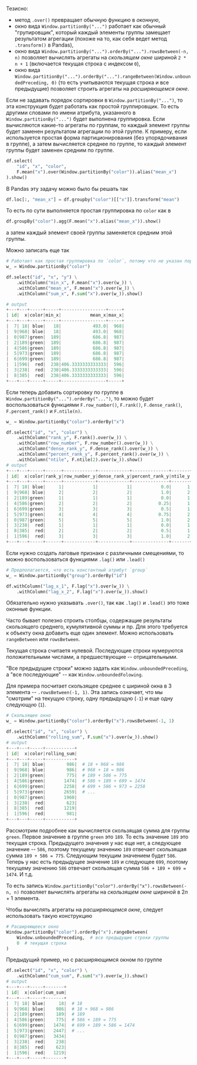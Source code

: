 Тезисно:
- метод `.over()` превращает обычную функцию в _оконную_,
- окно вида `Window.partitionBy("...")` работает как обычный "групировщик", который каждый элементы группы замещает результатом агрегации (похоже на то, как себя ведет метод `.transform()` в Pandas),
- окно вида `Window.partitionBy("...").orderBy("...").rowsBetween(-n, n)` позволяет вычислять агрегаты на _скользящем окне_ шириной `2 * n + 1` (включается текущая строка с индексом `0`),
- окно вида `Window.partitionBy("...").orderBy("...").rangeBetween(Window.unboundedPreceding, 0)` (то есть учитываются текущая строка и все предыдущие) позволяет строить агрегаты на _расширяющемся окне_.

Если не задавать порядок сортировки в `Window.partitionBy("...")`, то эта конструкция будет работать как простой группировщик. То есть другими словами по имени атрибута, указанного в `Window.partitionBy("...")` будет выполнена группировка. Если вычисляются какие-то агрегаты по группам, то каждый элемент группы будет заменен результатом агрегации по этой группе. К примеру, если используется простая форма партиционирования (без упорядочивания в группе), а затем вычисляется среднее по группе, то каждый элемент группы будет заменен средним по группе. 
```python
df.select(
	"id", "x", "color",
	F.mean("x").over(Window.partitionBy("color")).alias("mean_x")
).show()
```

В Pandas эту задачу можно было бы решать так
```python
df.loc[:, "mean_x"] = df.groupby("color")[["x"]].transform("mean")
```

То есть по сути выполняется простая группировка по `color` как в
```python
df.groupBy("color").agg(F.mean("x").alias("mean_x")).show()
```
а затем каждый элемент своей группы заменяется средним этой группы.

Можно записать еще так
```python
# Работает как простая группировка по `color`, потому что не указан порядок сортировки (orderBy)
w_ = Window.partitionBy("color")

df.select("id", "x", "y") \
    .withColumn("min_x", F.mean("x").over(w_)) \
    .withColumn("mean_x", F.mean("x").over(w_)) \
    .withColumn("sum_x", F.sum("x").over(w_)).show()

# output
+---+---+-----+-----+-----------------+-----+
| id|  x|color|min_x|           mean_x|max_x|
+---+---+-----+-----+-----------------+-----+
|  7| 18| blue|   18|            493.0|  968|
|  9|968| blue|   18|            493.0|  968|
|  0|987|green|  189|            686.8|  987|
|  2|189|green|  189|            686.8|  987|
|  4|586|green|  189|            686.8|  987|
|  5|973|green|  189|            686.8|  987|
|  6|699|green|  189|            686.8|  987|
|  1|596|  red|  238|406.3333333333333|  596|
|  3|238|  red|  238|406.3333333333333|  596|
|  8|385|  red|  238|406.3333333333333|  596|
+---+---+-----+-----+-----------------+-----+
```

Если теперь добавить сортировку по группе в `Window.partitionBy("...").orderBy("...")`, то можно будет воспользоваться функциями `F.row_number()`, `F.rank()`, `F.dense_rank()`, `F.percent_rank()` и `F.ntile(n)`.
```python
w_ = Window.partitionBy("color").orderBy("x")

df.select("id", "x", "color") \
    .withColumn("rank_y", F.rank().over(w_)) \
    .withColumn("row_number", F.row_number().over(w_)) \
    .withColumn("dense_rank_y", F.dense_rank().over(w_)) \
    .withColumn("percent_rank_y", F.percent_rank().over(w_)) \
    .withColumn("ntile", F.ntile(2).over(w_)).show()
# output
+---+---+-----+------+------------+------------+--------------+-------+
| id|  x|color|rank_y|row_number_y|dense_rank_y|percent_rank_y|ntile_y|
+---+---+-----+------+------------+------------+--------------+-------+
|  7| 18| blue|     1|           1|           1|           0.0|      1|
|  9|968| blue|     2|           2|           2|           1.0|      2|
|  2|189|green|     1|           1|           1|           0.0|      1|
|  4|586|green|     2|           2|           2|          0.25|      1|
|  6|699|green|     3|           3|           3|           0.5|      1|
|  5|973|green|     4|           4|           4|          0.75|      2|
|  0|987|green|     5|           5|           5|           1.0|      2|
|  3|238|  red|     1|           1|           1|           0.0|      1|
|  8|385|  red|     2|           2|           2|           0.5|      1|
|  1|596|  red|     3|           3|           3|           1.0|      2|
+---+---+-----+------+------------+------------+--------------+-------+
```

Если нужно создать лаговые признаки с различными смещениями, то можно воспользоваться функциями `.lag()` или `.lead()`
```python
# Предполагается, что есть константный атрибут `group`
w_ = Window.partitionBy("group").orderBy("id")

df.withColumn("lag_x_1", F.lag("x").over(w_)) \
    .withColumn("lag_x_2", F.lag("x").over(w_)).show()
```

Обязательно нужно указывать `.over()`, так как `.lag()` и `.lead()` это тоже оконные функции.

Часто бывает полезно строить столбцы, содержащие результаты скользящего среднего, кумулятивной суммы и пр. Для этого требуется к объекту окна добавить еще один элемент. Можно использовать `rangeBetween` или `rowsBetween`.

Текущая строка считаетя нулевой. Последующие строки нумеруются положительными числами, а предшествующие -- отрицательными.

"Все предыдущие строки" можно задать как `Window.unboundedPreceding`, а "все последующие" -- как `Window.unboundedFolowing`.

Для примера посчитает скользящее среднее с шириной окна в 3 элемента -- `.rowsBetween(-1, 1)`. Эта запись означает, что мы "смотрим" на текущую строку, одну предыдущую (`-1`) и еще одну следующую (`1`).
```python
# Скользящее окно
w_ = Window.partitionBy("color").orderBy("x").rowsBetween(-1, 1)

df.select("id", "x", "color") \
    .withColumn("rolling_sum", F.sum("x").over(w_)).show()
# output
+---+---+-----+-----------+
| id|  x|color|rolling_sum|
+---+---+-----+-----------+
|  7| 18| blue|        986|  # 18 + 968 = 986
|  9|968| blue|        986|  # 968 + 18 = 986
|  2|189|green|        775|  # 189 + 586 = 775
|  4|586|green|       1474|  # 586 + 189 + 699 = 1474
|  6|699|green|       2258|  # 699 + 586 + 973 = 2258
|  5|973|green|       2659|  # ...
|  0|987|green|       1960|
|  3|238|  red|        623|
|  8|385|  red|       1219|
|  1|596|  red|        981|
+---+---+-----+-----------+
```

Рассмотрим подробнее как вычисляется скользящая сумма для группы `green`. Первое значение в группе `green` это `189`. То есть значение `189` это текущая строка. Предыдущего значения у нас еще нет, а следующее значение -- `586`, поэтому текущему значению `189` отвечает скользящая сумма `189 + 586 = 775`. Следующим текущим значением будет `586`. Теперь у нас есть предыдущее значение `189` и следующее `699`, поэтому текущему значению `586` отвечает скользящая сумма `586 + 189 + 699 = 1474`. И т.д.

То есть запись `Window.partitionBy("color").orderBy("x").rowsBetween(-n, n)` позволяет вычислять агрегаты на _скользящем окне_ шириной в $2 n + 1$ элемента.

Чтобы вычислять агрегаты на _расширяющемся окне_, следует использовать такую конструкцию
```python
# Расширяющееся окно
Window.partitionBy("color").orderBy("x").rangeBetween(
	Window.unboundedPreceding,  # все предыдущие строки группы
	0  # текущая строка
)
```

Предыдущий пример, но с расширяющимся окном по группе
```python
df.select("id", "x", "color") \
    .withColumn("cum_sum", F.sum("x").over(w_)).show()
# output
+---+---+-----+-------+
| id|  x|color|cum_sum|
+---+---+-----+-------+
|  7| 18| blue|     18|  # 18
|  9|968| blue|    986|  # 18 + 968 = 986
|  2|189|green|    189|  # 189 
|  4|586|green|    775|  # 586 + 189 = 775
|  6|699|green|   1474|  # 699 + 189 + 586 = 1474
|  5|973|green|   2447|  # ...
|  0|987|green|   3434|
|  3|238|  red|    238|
|  8|385|  red|    623|
|  1|596|  red|   1219|
+---+---+-----+-------+
```